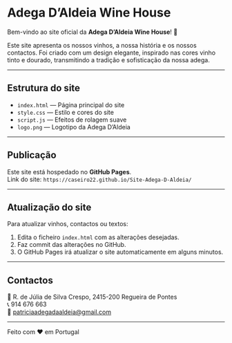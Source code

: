 # Adega D’Aldeia Wine House

Bem-vindo ao site oficial da **Adega D’Aldeia Wine House**! 🍷

Este site apresenta os nossos vinhos, a nossa história e os nossos contactos. Foi criado com um design elegante, inspirado nas cores vinho tinto e dourado, transmitindo a tradição e sofisticação da nossa adega.

---

## Estrutura do site

- `index.html` — Página principal do site  
- `style.css` — Estilo e cores do site  
- `script.js` — Efeitos de rolagem suave  
- `logo.png` — Logotipo da Adega D’Aldeia  

---

## Publicação

Este site está hospedado no **GitHub Pages**.  
Link do site: `https://caseiro22.github.io/Site-Adega-D-Aldeia/`  

---

## Atualização do site

Para atualizar vinhos, contactos ou textos:

1. Edita o ficheiro `index.html` com as alterações desejadas.
2. Faz commit das alterações no GitHub.
3. O GitHub Pages irá atualizar o site automaticamente em alguns minutos.

---

## Contactos

📍 R. de Júlia de Silva Crespo, 2415-200 Regueira de Pontes  
📞 914 676 663  
📧 patriciaadegadaaldeia@gmail.com

---

Feito com ❤️ em Portugal
